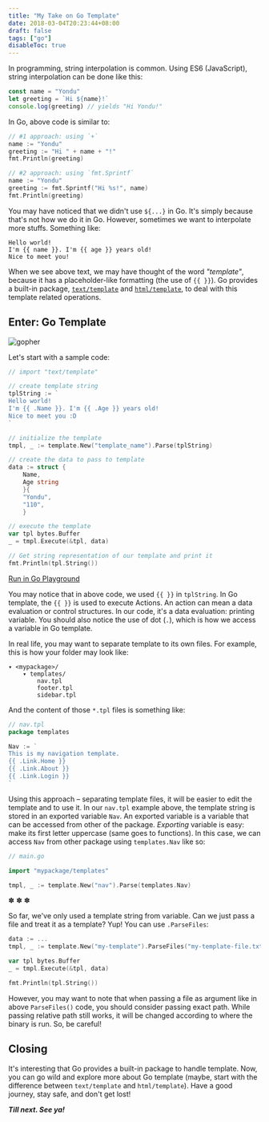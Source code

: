 ```yaml
---
title: "My Take on Go Template"
date: 2018-03-04T20:23:44+08:00
draft: false
tags: ["go"]
disableToc: true
---
```


In programming, string interpolation is common. Using ES6 (JavaScript), string interpolation can be done like this:

<!--more-->

```js
const name = "Yondu"
let greeting = `Hi ${name}!`
console.log(greeting) // yields "Hi Yondu!"
```

In Go, above code is similar to:

```go
// #1 approach: using `+`
name := "Yondu"
greeting := "Hi " + name + "!"
fmt.Println(greeting)

// #2 approach: using `fmt.Sprintf`
name := "Yondu"
greeting := fmt.Sprintf("Hi %s!", name)
fmt.Println(greeting)
```

You may have noticed that we didn't use `${...}` in Go. It's simply because that's not how we do it in Go. However, sometimes we want to interpolate more stuffs. Something like:

```
Hello world!
I'm {{ name }}. I'm {{ age }} years old!
Nice to meet you!
```

When we see above text, we may have thought of the word *"template"*, because it has a placeholder-like formatting (the use of `{{ }}`). Go provides a built-in package, [`text/template`](https://golang.org/pkg/text/template/) and [`html/template`](https://golang.org/pkg/html/template/), to deal with this template related operations.

## Enter: Go Template

![gopher](/images/gopher-head-sm.png#featured) 

Let's start with a sample code:

```go
// import "text/template"

// create template string
tplString := `
Hello world!
I'm {{ .Name }}. I'm {{ .Age }} years old!
Nice to meet you :D
`

// initialize the template
tmpl, _ := template.New("template_name").Parse(tplString)

// create the data to pass to template
data := struct {
    Name, 
    Age string
    }{
    "Yondu",
    "110",
    }

// execute the template
var tpl bytes.Buffer
_ = tmpl.Execute(&tpl, data)

// Get string representation of our template and print it
fmt.Println(tpl.String())
```
[Run in Go Playground](https://play.golang.org/p/DlSE2I-f0er)

You may notice that in above code, we used `{{ }}` in `tplString`. In Go template, the `{{ }}` is used to execute Actions. An action can mean a data evaluation or control structures. In our code, it's a data evaluation: printing variable. You should also notice the use of dot (`.`), which is how we access a variable in Go template.

In real life, you may want to separate template to its own files. For example, this is how your folder may look like:

```
▾ <mypackage>/
    ▾ templates/
        nav.tpl
        footer.tpl
        sidebar.tpl
```

And the content of those `*.tpl` files is something like:

```go
// nav.tpl
package templates

Nav := `
This is my navigation template.
{{ .Link.Home }}
{{ .Link.About }}
{{ .Link.Login }}
`
```

Using this approach – separating template files, it will be easier to edit the template and to use it. In our `nav.tpl` example above, the template string is stored in an exported variable `Nav`. An exported variable is a variable that can be accessed from other of the package. *Exporting* variable is easy: make its first letter uppercase (same goes to functions). In this case, we can access `Nav` from other package using `templates.Nav` like so:

```go
// main.go

import "mypackage/templates"

tmpl, _ := template.New("nav").Parse(templates.Nav)
```

<p class="text-center red">✽ ✽ ✽
</p>

So far, we've only used a template string from variable. Can we just pass a file and treat it as a template? Yup! You can use `.ParseFiles`:

```go
data := ... 
tmpl, _ := template.New("my-template").ParseFiles("my-template-file.txt")

var tpl bytes.Buffer
_ = tmpl.Execute(&tpl, data)

fmt.Println(tpl.String())
```

However, you may want to note that when passing a file as argument like in above `ParseFiles()` code, you should consider passing exact path. While passing relative path still works, it will be changed according to where the binary is run. So, be careful!

## Closing

It's interesting that Go provides a built-in package to handle template. Now, you can go wild and explore more about Go template (maybe, start with the difference between `text/template` and `html/template`). Have a good journey, stay safe, and don't get lost!

***Till next. See ya!***
